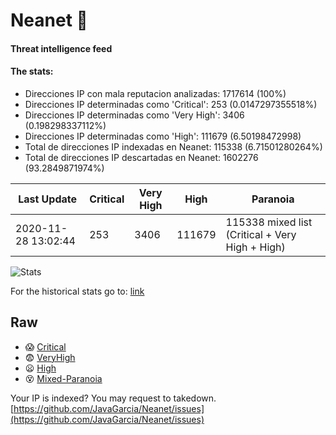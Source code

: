 # Neanet :hocho:
#### Threat intelligence feed
#### The stats:

- Direcciones IP con mala reputacion analizadas: 1717614 (100%)
- Direcciones IP determinadas como 'Critical':  253 (0.0147297355518%)
- Direcciones IP determinadas como 'Very High':  3406 (0.198298337112%)
- Direcciones IP determinadas como 'High':  111679 (6.50198472998)
- Total de direcciones IP indexadas en Neanet:  115338 (6.71501280264%)
- Total de direcciones IP descartadas en Neanet:  1602276 (93.2849871974%)

| Last Update | Critical | Very High | High | Paranoia |
| --- | --- | --- | --- | --- |
| 2020-11-28 13:02:44 | 253 | 3406 | 111679 | 115338 mixed list (Critical + Very High + High)|

![Stats](https://docs.google.com/spreadsheets/d/e/2PACX-1vSnaNMIXVabIpDJjufMlzH7poXnshF3mgd8Is1g9ytUEzVsP5my4Trn8f-xkoLLQ38xpL3HtmUexLo6/pubchart?oid=501124687&format=image)

For the historical stats go to: [link](/stats.csv)
## Raw
- :scream: [Critical](https://raw.githubusercontent.com/JavaGarcia/Neanet/master/blacklists/neanet_critical.txt)
- :fearful: [VeryHigh](https://raw.githubusercontent.com/JavaGarcia/Neanet/master/blacklists/neanet_veryHigh.txtt)
- :frowning: [High](https://raw.githubusercontent.com/JavaGarcia/Neanet/master/blacklists/neanet_high.txt)
- :dizzy_face: [Mixed-Paranoia](https://raw.githubusercontent.com/JavaGarcia/Neanet/master/blacklists/neanet_all.txt)


Your IP is indexed? You may request to takedown. [https://github.com/JavaGarcia/Neanet/issues](https://github.com/JavaGarcia/Neanet/issues)




































































































































































































































































































































































































































































































































































































































































































































































































































































































































































































































































































































































































































































































































































































































































































































































































































































































































































































































































































































































































































































































































































































































































































































































































































































































































































